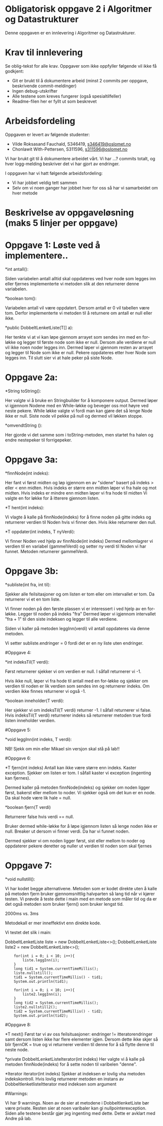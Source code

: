 # Obligatorisk oppgave 2 i Algoritmer og Datastrukturer

Denne oppgaven er en innlevering i Algoritmer og Datastrukturer. 

# Krav til innlevering

Se oblig-tekst for alle krav. Oppgaver som ikke oppfyller følgende vil ikke få godkjent:

* Git er brukt til å dokumentere arbeid (minst 2 commits per oppgave, beskrivende commit-meldinger)	
* Ingen debug-utskrifter
* Alle testene som kreves fungerer (også spesialtilfeller)
* Readme-filen her er fyllt ut som beskrevet

# Arbeidsfordeling

Oppgaven er levert av følgende studenter:
* Vilde Roksasand Fauchald, S346419, s346419@oslomet.no
* Chonlawit With-Pettersen, S311596, s311596@oslomet.no

Vi har brukt git til å dokumentere arbeidet vårt. 
Vi har ...? commits totalt, og hver logg-melding beskriver det vi har gjort av endringer.

I oppgaven har vi hatt følgende arbeidsfordeling:
* Vi har jobbet veldig tett sammen
* Selv om vi noen ganger har jobbet hver for oss så har vi samarbeidet om hver metode

# Beskrivelse av oppgaveløsning (maks 5 linjer per oppgave)

# Oppgave 1: Løste ved å implementere..

*int antall():

Siden variabelen antall alltid skal oppdateres ved hver node som legges inn eller fjernes
implementerte vi metoden slik at den returnerer denne variabelen. 


*boolean tom():

Variabelen antall vil være oppdatert. Dersom antall er 0 vil tabellen være tom.
Derfor implementerte vi metoden til å returnere om antall er null eller ikke.

*public DobbeltLenketListe(T[] a):

Her tenkte vi at vi kan løpe gjennom arrayet som sendes inn med en for-løkke
og legger til første node som ikke er null. Dersom alle verdiene er null vil ikke noen noder legges inn. 
Dermed løper vi gjennom resten av arrayet og legger til Node som ikke er null.
Pekere oppdateres etter hver Node som legges inn.
Til slutt sier vi at hale peker på siste Node. 

# Oppgave 2a:

*String toString():

Her valgte vi å bruke en Stringbuilder for å komponere output.
Dermed løper vi igjennom Nodene med en While-løkke og beveger oss mot høyre ved neste pekere. 
While løkke valgte vi fordi man kan gjøre det så lenge Node ikke er null. Siste node vil pekke på null og dermed vil løkken stoppe.

*omvendtString ():

Her gjorde vi det samme som i toString-metoden, men startet fra halen og endre nestepeker
til forrigepeker.

# Oppgave 3a:

*finnNode(int indeks):

Her fant vi først midten og løp igjennom en av "sidene" basert på indeks > eller < enn midten.
Hvis indeks er større enn midten løper vi fra hale og mot midten. Hvis indeks er mindre enn midten løper vi fra hode til midten
Vi valgte en for løkke for å itterere gjennom listen.

*T hent(int indeks):

Vi vlagte å kalle på finnNode(indeks) for å finne noden på gitte indeks og returnerer verdien til Noden hvis vi finner den.
Hvis ikke returnerer den null.

*T oppdater(int indeks, T nyVerdi):

Vi finner Noden ved hjelp av finnNode(int indeks)
Dermed mellomlagrer vi verdien til en variabel (gammelVerdi) og setter ny verdi til Noden vi har funnet.
Metoden returnerer gammelVerdi.


# Oppgave 3b:

*subliste(int fra, int til):

Sjekker alle feilsitasjoner og om listen er tom eller om intervallet er tom. Da returnerer vi et en tom liste.

Vi finner noden på den første plassen vi er interessert i ved hjelp av en for-løkke. Legger til noden på indeks "fra"
Dermed løper vi igjennom intervallet "fra + 1" til den siste indeksen og legger til alle verdiene.

Siden vi kaller på metoden leggInn(verdi) vil antall oppdateres via denne metoden.

Vi setter subliste.endringer = 0 fordi det er en ny liste uten endringer. 


#Oppgave 4:

*int indeksTil(T verdi):

Først returnerer sjekker vi om verdien er null. I såfall returnerer vi -1.

Hvis ikke null, løper vi fra hode til antall med en for-løkke og sjekker om verdien til noden er lik verdien som sendes inn og returnerer indeks.
Om verdien ikke finnes returnerer vi også -1.

*boolean inneholder(T verdi):

Her sjekker vi om indeksTil(T verdi) returner -1. I såfall returnerer vi false.
Hvis indeksTil(T verdi) returnerer indeks så returnerer metoden true fordi listen inneholder verdien.


#Oppgave 5:

*void leggInn(int indeks, T verdi):

NB! Sjekk om min eller Mikael sin versjon skal stå på lab!!

#Oppgave 6:

*T fjern(int indeks)
Antall kan ikke være større enn indeks. Kaster exception.
Sjekker om listen er tom. I såfall kaster vi exception (ingenting kan fjernes).

Dermed kaller på metoden finnNode(indeks) og sjekker om noden ligger først, bakerst eller mellom
to noder. Vi sjekker også om det kun er en node. Da skal hode være lik hale = null.

*boolean fjern(T verdi)

Returnerer false hvis verdi == null.

Bruker dermed while-løkke for å løpe igjennom listen så lenge noden ikke er null. 
Breaker ut dersom vi finner verdi. Da har vi funnet noden.

Dermed sjekker vi om noden ligger først, sist eller mellom to noder og oppdaterer pekere deretter og nuller ut verdien til noden som skal fjernes


 
# Oppgave 7:

*void nullstill():

Vi har kodet begge alternativene. Metoden som er kodet direkte uten å kalle på metoden fjern
bruker gjennomsnittlig halvparten så lang tid når vi kjører testen. Vi prøvde å teste dette i main med en metode som måler tid
og da er det også metoden som bruker fjern() som bruker lengst tid. 

2000ms vs. 3ms

Metodekall er mer inneffektivt enn direkte kode.

Vi testet det slik i main:

DobbeltLenketListe<Integer> liste = new DobbeltLenketListe<>();
DobbeltLenketListe<Integer> liste2 = new DobbeltLenketListe<>();


        for(int i = 0; i < 10; i++){
            liste.leggInn(i);
        }
        long tid1 = System.currentTimeMillis();
        liste.nullstill();
        tid1 = System.currentTimeMillis() - tid1;
        System.out.println(tid1);

        for(int i = 0; i < 10; i++){
            liste2.leggInn(i);
        }
        long tid2 = System.currentTimeMillis();
        liste2.nullstill2();
        tid2 = System.currentTimeMillis() - tid2;
        System.out.println(tid2);

#Oppgave 8:

*T next()
Først tar vi av oss feilsituasjoner: endringer != itteratorendringer samt dersom listen ikke har flere elementer igjen.
Dersom dette ikke skjer så blir fjernOK = true og vi returnerer verdien til denne for å så flytte denne til neste node.

*private DobbeltLenketListeIterator(int indeks)
Her valgte vi å kalle på metoden finnNode(indeks) for å sette noden til varibelen "denne".

*Iterator<T> iterator(int indeks)
Sjekker at indeksen er lovlig vha metoden indekskontroll. Hvis lovlig returnerer metoden en instans av DobbeltlenketlisteItterator med indeksen som argument

#Warnings:

Vi har 9 warnings. Noen av de sier at metodene i DobbeltlenketListe bør være private.
Resten sier at noen varibaler kan gi nullpointerexception. Siden alle testene består gjør
jeg ingenting med dette. Dette er avklart med Andre på lab. 
